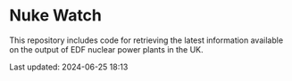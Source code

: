 # Nuke Watch

This repository includes code for retrieving the latest information available on the output of EDF nuclear power plants in the UK.

Last updated: 2024-06-25 18:13
